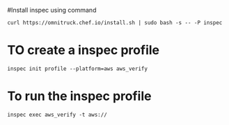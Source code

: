 #Install inspec using command
```
curl https://omnitruck.chef.io/install.sh | sudo bash -s -- -P inspec
```

# TO create a inspec profile
```
inspec init profile --platform=aws aws_verify
```

# To run the inspec profile
```
inspec exec aws_verify -t aws://
```
